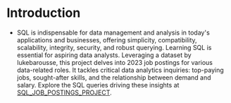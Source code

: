 # Introduction
- SQL is indispensable for data management and analysis in today's applications and businesses, offering simplicity, compatibility, scalability, integrity, security, and robust querying. Learning SQL is essential for aspiring data analysts. Leveraging a dataset by lukebarousse, this project delves into 2023 job postings for various data-related roles. It tackles critical data analytics inquiries: top-paying jobs, sought-after skills, and the relationship between demand and salary. Explore the SQL queries driving these insights at [SQL_JOB_POSTINGS_PROJECT](/SQL_JOB_POSTINGS_PROJECT/).
